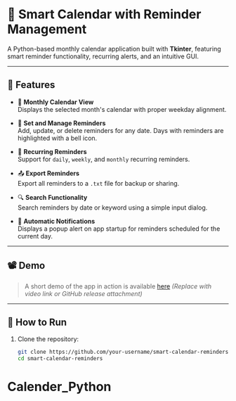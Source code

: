 # 📅 Smart Calendar with Reminder Management

A Python-based monthly calendar application built with **Tkinter**, featuring smart reminder functionality, recurring alerts, and an intuitive GUI.

---

## 🔧 Features

- 📆 **Monthly Calendar View**  
  Displays the selected month's calendar with proper weekday alignment.

- 🔔 **Set and Manage Reminders**  
  Add, update, or delete reminders for any date. Days with reminders are highlighted with a bell icon.

- 🔁 **Recurring Reminders**  
  Support for `daily`, `weekly`, and `monthly` recurring reminders.

- 📤 **Export Reminders**  
  Export all reminders to a `.txt` file for backup or sharing.

- 🔍 **Search Functionality**  
  Search reminders by date or keyword using a simple input dialog.

- 🔔 **Automatic Notifications**  
  Displays a popup alert on app startup for reminders scheduled for the current day.

---

## 📽️ Demo

> A short demo of the app in action is available [here](#) *(Replace with video link or GitHub release attachment)*

---

## 🚀 How to Run

1. Clone the repository:
   ```bash
   git clone https://github.com/your-username/smart-calendar-reminders.git
   cd smart-calendar-reminders
# Calender_Python
